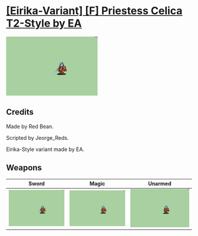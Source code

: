 # [\[Eirika-Variant\] \[F\] Priestess Celica T2-Style by EA](./)

<img src="./1.%20Sword/Sword_000.png" alt="[Eirika-Variant] [F] Priestess Celica T2-Style by EA standing" />

## Credits

Made by Red Bean.

Scripted by Jeorge_Reds.

Eirika-Style variant made by EA.

## Weapons


|Sword |Magic |Unarmed |
|  :---: | :---: | :---: |
| <img alt="Sword animation" src="./1.%20Sword/Sword.gif" /> | <img alt="Magic animation" src="./6.%20Magic/Magic.gif" /> | <img alt="Unarmed animation" src="./8.%20Unarmed/Unarmed.gif" /> |
